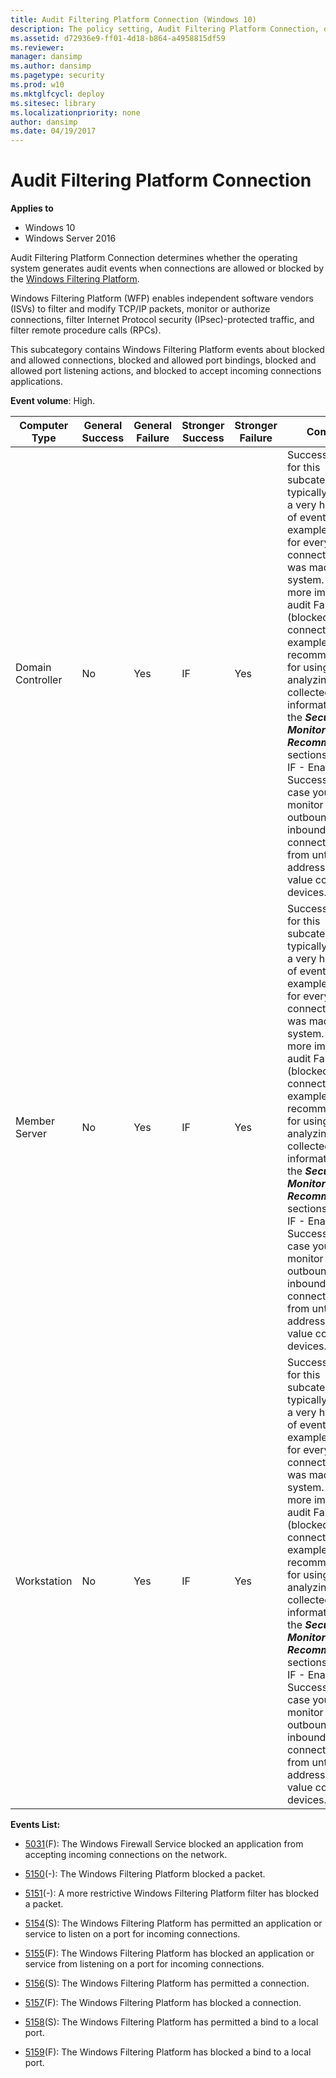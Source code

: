 ```yaml
---
title: Audit Filtering Platform Connection (Windows 10)
description: The policy setting, Audit Filtering Platform Connection, decides if audit events are generated when connections are allow/blocked by Windows Filtering Platform.
ms.assetid: d72936e9-ff01-4d18-b864-a4958815df59
ms.reviewer:
manager: dansimp
ms.author: dansimp
ms.pagetype: security
ms.prod: w10
ms.mktglfcycl: deploy
ms.sitesec: library
ms.localizationpriority: none
author: dansimp
ms.date: 04/19/2017
---
```


# Audit Filtering Platform Connection

**Applies to**
-   Windows 10
-   Windows Server 2016


Audit Filtering Platform Connection determines whether the operating system generates audit events when connections are allowed or blocked by the [Windows Filtering Platform](https://msdn.microsoft.com/library/windows/desktop/aa366510(v=vs.85).aspx).

Windows Filtering Platform (WFP) enables independent software vendors (ISVs) to filter and modify TCP/IP packets, monitor or authorize connections, filter Internet Protocol security (IPsec)-protected traffic, and filter remote procedure calls (RPCs).

This subcategory contains Windows Filtering Platform events about blocked and allowed connections, blocked and allowed port bindings, blocked and allowed port listening actions, and blocked to accept incoming connections applications.

**Event volume**: High.

| Computer Type     | General Success | General Failure | Stronger Success | Stronger Failure | Comments                                                                                                                                                                                                                                                                                                                                                                                                                                                                                                                                                                   |
|-------------------|-----------------|-----------------|------------------|------------------|----------------------------------------------------------------------------------------------------------------------------------------------------------------------------------------------------------------------------------------------------------------------------------------------------------------------------------------------------------------------------------------------------------------------------------------------------------------------------------------------------------------------------------------------------------------------------|
| Domain Controller | No              | Yes             | IF               | Yes              | Success auditing for this subcategory typically generates a very high volume of events, for example, one event for every connection that was made to the system. It is much more important to audit Failure events (blocked connections, for example). For recommendations for using and analyzing the collected information, see the ***Security Monitoring Recommendations*** sections.<br>IF - Enable Success audit in case you need to monitor successful outbound or inbound connections to and from untrusted IP addresses on high value computers or devices. |
| Member Server     | No              | Yes             | IF               | Yes              | Success auditing for this subcategory typically generates a very high volume of events, for example, one event for every connection that was made to the system. It is much more important to audit Failure events (blocked connections, for example). For recommendations for using and analyzing the collected information, see the ***Security Monitoring Recommendations*** sections.<br>IF - Enable Success audit in case you need to monitor successful outbound or inbound connections to and from untrusted IP addresses on high value computers or devices. |
| Workstation       | No              | Yes             | IF               | Yes              | Success auditing for this subcategory typically generates a very high volume of events, for example, one event for every connection that was made to the system. It is much more important to audit Failure events (blocked connections, for example). For recommendations for using and analyzing the collected information, see the ***Security Monitoring Recommendations*** sections.<br>IF - Enable Success audit in case you need to monitor successful outbound or inbound connections to and from untrusted IP addresses on high value computers or devices. |

**Events List:**

-   [5031](event-5031.md)(F): The Windows Firewall Service blocked an application from accepting incoming connections on the network.

-   [5150](event-5150.md)(-): The Windows Filtering Platform blocked a packet.

-   [5151](event-5151.md)(-): A more restrictive Windows Filtering Platform filter has blocked a packet.

-   [5154](event-5154.md)(S): The Windows Filtering Platform has permitted an application or service to listen on a port for incoming connections.

-   [5155](event-5155.md)(F): The Windows Filtering Platform has blocked an application or service from listening on a port for incoming connections.

-   [5156](event-5156.md)(S): The Windows Filtering Platform has permitted a connection.

-   [5157](event-5157.md)(F): The Windows Filtering Platform has blocked a connection.

-   [5158](event-5158.md)(S): The Windows Filtering Platform has permitted a bind to a local port.

-   [5159](event-5159.md)(F): The Windows Filtering Platform has blocked a bind to a local port.


